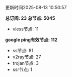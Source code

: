 更新时间2025-08-13 10:50:57

**总订阅: 23**
**总节点: 5045**
- vless节点: 11

**google ping有效节点: 112**
- ss节点: 81
- v2ray节点: 27
- trojan节点: 3
- ssr节点: 1
